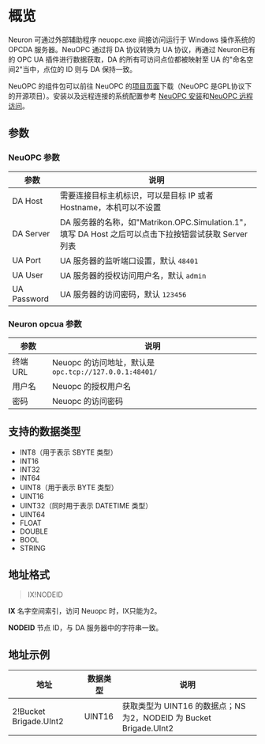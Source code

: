 # 概览

Neuron 可通过外部辅助程序 neuopc.exe 间接访问运行于 Windows 操作系统的 OPCDA 服务器。NeuOPC 通过将 DA 协议转换为 UA 协议，再通过 Neuron已有的 OPC UA 插件进行数据获取，DA 的所有可访问点位都被映射至 UA 的"命名空间2"当中，点位的 ID 则与 DA 保持一致。

NeuOPC 的组件包可以前往 NeuOPC 的[项目页面](https://github.com/neugates/neuopc)下载（NeuOPC 是GPL协议下的开源项目）。安装以及远程连接的系统配置参考 [NeuOPC 安装](./install.md)和[NeuOPC 远程访问](./remote.md)。

## 参数 

### NeuOPC 参数

|  参数       | 说明                                                         |
| ----------- | ------------------------------------------------------------ |
| DA Host     | 需要连接目标主机标识，可以是目标 IP 或者 Hostname，本机可以不设置 |
| DA Server   | DA 服务器的名称，如"Matrikon.OPC.Simulation.1"，填写 DA Host 之后可以点击下拉按钮尝试获取 Server 列表 |
| UA Port     | UA 服务器的监听端口设置，默认 `48401`                        |
| UA User     | UA 服务器的授权访问用户名，默认 `admin`                      |
| UA Password | UA 服务器的访问密码，默认 `123456`                           |

### Neuron opcua 参数

|  参数        | 说明                                                  |
| ------------ | ----------------------------------------------------- |
| 终端 URL     | Neuopc 的访问地址，默认是`opc.tcp://127.0.0.1:48401/` |
| 用户名       | Neuopc 的授权用户名                                   |
| 密码         | Neuopc 的访问密码                                     |

## 支持的数据类型

* INT8（用于表示 SBYTE 类型）
* INT16
* INT32
* INT64
* UINT8（用于表示 BYTE 类型）
* UINT16
* UINT32（同时用于表示 DATETIME 类型）
* UINT64
* FLOAT
* DOUBLE
* BOOL
* STRING

## 地址格式

> IX!NODEID</span>

**IX** 名字空间索引，访问 Neuopc 时，IX只能为2。

**NODEID** 节点 ID，与 DA 服务器中的字符串一致。

## 地址示例

| 地址                   | 数据类型 | 说明                                                         |
| ---------------------- | -------- | ------------------------------------------------------------ |
| 2!Bucket Brigade.UInt2 | UINT16   | 获取类型为 UINT16 的数据点；NS 为2，NODEID 为 Bucket Brigade.UInt2 |